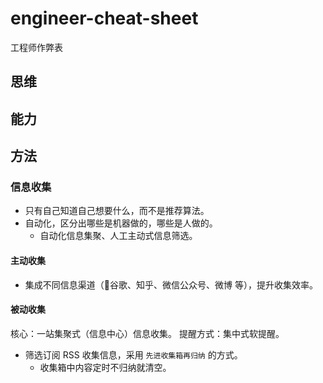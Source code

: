 # engineer-cheat-sheet
工程师作弊表

## 思维

## 能力

## 方法

### 信息收集
- 只有自己知道自己想要什么，而不是推荐算法。
- 自动化，区分出哪些是机器做的，哪些是人做的。
  - 自动化信息集聚、人工主动式信息筛选。

#### 主动收集
- 集成不同信息渠道（谷歌、知乎、微信公众号、微博 等），提升收集效率。

#### 被动收集
核心：一站集聚式（信息中心）信息收集。
提醒方式：集中式软提醒。
- 筛选订阅 RSS 收集信息，采用 `先进收集箱再归纳` 的方式。
  - 收集箱中内容定时不归纳就清空。
